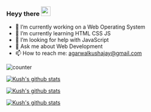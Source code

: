 ### Heyy there <img src="https://media.giphy.com/media/hvRJCLFzcasrR4ia7z/giphy.gif" width="25px">
- 🔭 I’m currently working on a Web Operating System
- 🌱 I’m currently learning HTML CSS JS
- 🤔 I’m looking for help with JavaScript
- 💬 Ask me about Web Development
- 📫 How to reach me: agarwalkushajay@gmail.com

![counter](https://ent3iam7i9zc84p.m.pipedream.net/)

[![Kush's github stats](https://github-readme-stats.vercel.app/api/top-langs?username=kushhhh-sh&show_icons=true&locale=en&theme=react)](https://github.com/kushhhh-sh/github-readme-stats)

[![Kush's github stats](https://github-readme-stats.vercel.app/api?username=kushhhh-sh&theme=blue-green)](https://github.com/kushhhh-sh/github-readme-stats)

[![Kush's github stats](https://github-readme-streak-stats.herokuapp.com/?user=kushhhh-sh&)](https://github.com/kushhhh-sh/github-readme-stats)

<!--
**Kush4077/Kush4077** is a ✨ _special_ ✨ repository because its `README.md` (this file) appears on your GitHub profile.

Here are some ideas to get you started:

- 👯 I’m looking to collaborate on 
- 😄 Pronouns: ...
- ⚡ Fun fact: ...
-->


<!--  <p style = "display:block;">
<img align="left" src="https://github-readme-stats.vercel.app/api/top-langs?username=kushhhh-sh&show_icons=true&locale=en&layout=compact" alt="mostusedlang" />
<br>
</p>
<br><br>
<p>
<img src="https://github-readme-stats.vercel.app/api?username=kushhhh-sh&show_icons=true&locale=en" />
</p>
<br>
<p>
<img src="https://github-readme-streak-stats.herokuapp.com/?user=kushhhh-sh&" alt="quantumbytestudios" />
</p>  -->
